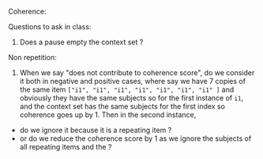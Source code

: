 Coherence:

Questions to ask in class:
1. Does a pause empty the context set ?

Non repetition:


1. When we say "does not contribute to coherence score", do we consider it both in negative and positive cases, where say we have 7 copies of the same item `["i1", "i1", "i1", "i1", "i1", "i1", "i1" ]` and obviously they have the same subjects so for the first instance of `i1`, and the context set has the same subjects for the first index so coherence goes up by 1. Then in the second instance,

 - do we ignore it because it is a repeating item ?
 - or do we reduce the coherence score by 1 as we ignore the subjects of all repeating items and the ?